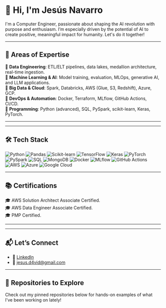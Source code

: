 # 👋 Hi, I'm Jesús Navarro

I'm a Computer Engineer, passionate about shaping the AI revolution with purpose and enthusiasm. I’m especially driven by the potential of AI to create positive, meaningful impact for humanity. Let's do it together!

---

## 💼 Areas of Expertise

🔹 **Data Engineering**: ETL/ELT pipelines, data lakes, medallion architecture, real-time ingestion. <br>
🔹 **Machine Learning & AI**: Model training, evaluation, MLOps, generative AI, and LLM applications.<br>
🔹 **Big Data & Cloud**: Spark, Databricks, AWS (Glue, S3, Redshift), Azure, GCP.<br>
🔹 **DevOps & Automation**: Docker, Terraform, MLflow, GitHub Actions, CI/CD.<br>
🔹 **Programming**: Python (advanced), SQL, PySpark, scikit-learn, Keras, PyTorch. 

---
<!--
## 🚀 Featured Projects

| Project | Description | Tech Stack |
|--------|-------------|------------|
| [🔁 Data Pipeline with Medallion Architecture](https://github.com/yourusername/spark-medallion-pipeline) | End-to-end data pipeline using Bronze/Silver/Gold layers with schema enforcement and time-based partitioning. | PySpark, Delta Lake, Databricks |
| [🤖 Product Recommender System](https://github.com/yourusername/product-recommender) | Built a collaborative filtering system with item embeddings and a clean ML pipeline. | Python, Scikit-learn, Pandas |
| [📊 Data Quality Monitoring Dashboard](https://github.com/yourusername/data-quality-dashboard) | Automated data validation with visual alerts and anomaly detection. | Great Expectations, Python, Plotly |
| [🧠 LLM-based Chatbot](https://github.com/yourusername/llm-chatbot) | Deployed an AI assistant using LangChain and OpenAI models with memory and tool usage. | LangChain, OpenAI, FastAPI | -->

---

## 🛠️ Tech Stack

![Python](https://img.shields.io/badge/-Python-3776AB?style=flat&logo=python&logoColor=white)
![Pandas](https://img.shields.io/badge/-Pandas-150458?style=flat&logo=pandas&logoColor=white)
![Scikit-learn](https://img.shields.io/badge/-Scikit--Learn-F7931E?style=flat&logo=scikitlearn&logoColor=white)
![TensorFlow](https://img.shields.io/badge/-TensorFlow-FF6F00?style=flat&logo=tensorflow&logoColor=white)
![Keras](https://img.shields.io/badge/-Keras-D00000?style=flat&logo=keras&logoColor=white)
![PyTorch](https://img.shields.io/badge/-PyTorch-EE4C2C?style=flat&logo=pytorch&logoColor=white)
![PySpark](https://img.shields.io/badge/-PySpark-E25A1C?style=flat&logo=apachespark&logoColor=white)
![SQL](https://img.shields.io/badge/-SQL-4479A1?style=flat&logo=postgresql&logoColor=white)
![MongoDB](https://img.shields.io/badge/-MongoDB-47A248?style=flat&logo=mongodb&logoColor=white)
![Docker](https://img.shields.io/badge/-Docker-2496ED?style=flat&logo=docker&logoColor=white)
![MLflow](https://img.shields.io/badge/-MLflow-253858?style=flat&logo=mlflow&logoColor=white)
![GitHub Actions](https://img.shields.io/badge/-CI/CD-2088FF?style=flat&logo=githubactions&logoColor=white)
![AWS](https://img.shields.io/badge/-AWS-232F3E?style=flat&logo=amazonaws&logoColor=white)
![Azure](https://img.shields.io/badge/-Azure-0078D4?style=flat&logo=microsoftazure&logoColor=white)
![Google Cloud](https://img.shields.io/badge/-Google%20Cloud-4285F4?style=flat&logo=googlecloud&logoColor=white)



---

## 📚 Certifications

🎓 AWS Solution Architect Associate Certified.  <br>
🎓 AWS Data Engineer Associate Certified. <br>
🎓 PMP Certified. 


---
<!--  ## ✍️ Articles & Resources -->
---

## 📬 Let’s Connect

- 🔗 [LinkedIn](https://www.linkedin.com/in/jesus-david-navarro/)
- 📧 jesus.d4vid@gmail.com
<!-- - 🌐 [Portfolio Website (optional)](https://your-portfolio.com) -->

---

## 📁 Repositories to Explore

Check out my pinned repositories below for hands-on examples of what I've been working on lately!

